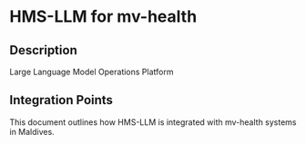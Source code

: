 # HMS-LLM for mv-health

## Description

Large Language Model Operations Platform

## Integration Points

This document outlines how HMS-LLM is integrated with mv-health systems in Maldives.
